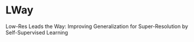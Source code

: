 # LWay
Low-Res Leads the Way: Improving Generalization for Super-Resolution by Self-Supervised Learning
